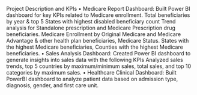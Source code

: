 Project Description and KPIs
• Medicare Report Dashboard: Built Power BI dashboard for key KPIs related to Medicare enrollment. Total beneficiaries by year & top 5 States with highest disabled beneficiary count Trend analysis for Standalone prescription and Medicare Prescription drug beneficiaries. Medicare Enrollment by Original Medicare and Medicare Advantage & other health plan beneficiaries, Medicare Status. States with the highest Medicare beneficiaries, Counties with the highest Medicare beneficiaries.
• Sales Analysis Dashboard: Created Power BI dashboard to generate insights into sales data with the following KPIs Analyzed sales trends, top 5 countries by maximum/minimum sales, total sales, and top 10 categories by maximum sales. 
• Healthcare Clinical Dashboard: Built PowerBI dashboard to analyze patient data based on admission type, diagnosis, gender, and first care unit.
